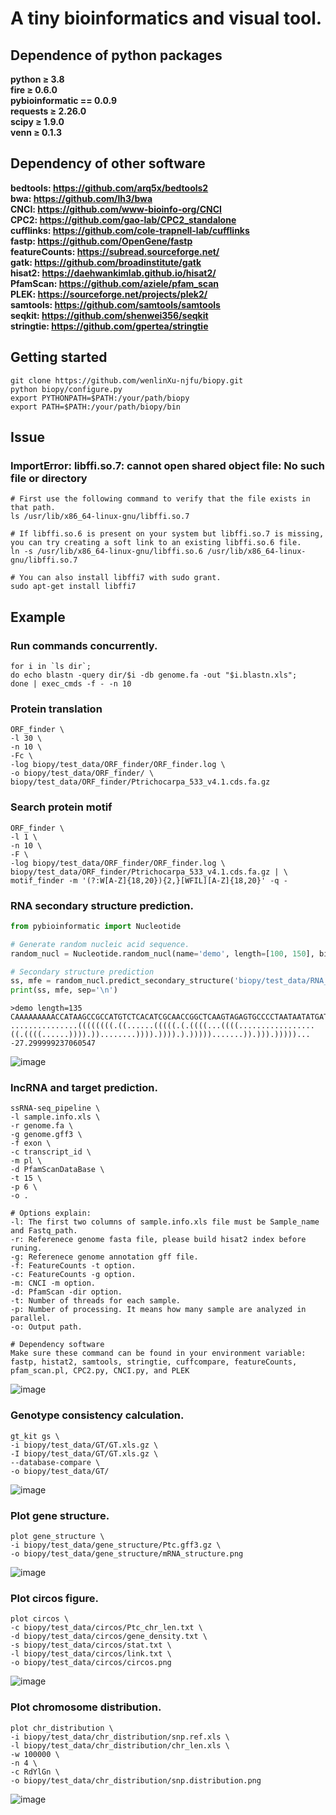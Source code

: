 # A tiny bioinformatics and visual tool.

## Dependence of python packages
**python ≥ 3.8<br />
fire ≥ 0.6.0<br />
pybioinformatic == 0.0.9<br />
requests ≥ 2.26.0<br />
scipy ≥ 1.9.0<br />
venn ≥ 0.1.3<br />**
## Dependency of other software
**bedtools: https://github.com/arq5x/bedtools2<br />
bwa: https://github.com/lh3/bwa<br />
CNCI: https://github.com/www-bioinfo-org/CNCI<br />
CPC2: https://github.com/gao-lab/CPC2_standalone<br />
cufflinks: https://github.com/cole-trapnell-lab/cufflinks<br />
fastp: https://github.com/OpenGene/fastp<br />
featureCounts: https://subread.sourceforge.net/<br />
gatk: https://github.com/broadinstitute/gatk<br />
hisat2: https://daehwankimlab.github.io/hisat2/<br />
PfamScan: https://github.com/aziele/pfam_scan<br />
PLEK: https://sourceforge.net/projects/plek2/<br />
samtools: https://github.com/samtools/samtools<br />
seqkit: https://github.com/shenwei356/seqkit<br />
stringtie: https://github.com/gpertea/stringtie**

## Getting started
```shell
git clone https://github.com/wenlinXu-njfu/biopy.git
python biopy/configure.py
export PYTHONPATH=$PATH:/your/path/biopy
export PATH=$PATH:/your/path/biopy/bin
```

## Issue
### ImportError: libffi.so.7: cannot open shared object file: No such file or directory
```shell
# First use the following command to verify that the file exists in that path.
ls /usr/lib/x86_64-linux-gnu/libffi.so.7

# If libffi.so.6 is present on your system but libffi.so.7 is missing, you can try creating a soft link to an existing libffi.so.6 file.
ln -s /usr/lib/x86_64-linux-gnu/libffi.so.6 /usr/lib/x86_64-linux-gnu/libffi.so.7

# You can also install libffi7 with sudo grant.
sudo apt-get install libffi7
```

## Example
### Run commands concurrently.
```shell
for i in `ls dir`;
do echo blastn -query dir/$i -db genome.fa -out "$i.blastn.xls";
done | exec_cmds -f - -n 10
```

### Protein translation
```shell
ORF_finder \
-l 30 \
-n 10 \
-Fc \
-log biopy/test_data/ORF_finder/ORF_finder.log \
-o biopy/test_data/ORF_finder/ \
biopy/test_data/ORF_finder/Ptrichocarpa_533_v4.1.cds.fa.gz
```
### Search protein motif
```shell
ORF_finder \
-l 1 \
-n 10 \
-F \
-log biopy/test_data/ORF_finder/ORF_finder.log \
biopy/test_data/ORF_finder/Ptrichocarpa_533_v4.1.cds.fa.gz | \
motif_finder -m '(?:W[A-Z]{18,20}){2,}[WFIL][A-Z]{18,20}' -q -
```

### RNA secondary structure prediction.
```python
from pybioinformatic import Nucleotide

# Generate random nucleic acid sequence.
random_nucl = Nucleotide.random_nucl(name='demo', length=[100, 150], bias=1.0)

# Secondary structure prediction
ss, mfe = random_nucl.predict_secondary_structure('biopy/test_data/RNA_structure/structure.ps')
print(ss, mfe, sep='\n')
```
```
>demo length=135
CAAAAAAAAACCATAAGCCGCCATGTCTCACATCGCAACCGGCTCAAGTAGAGTGCCCCTAATAATATGATCTTCGCTACAGAAGTTCCCCCCCCGCTGCCGGCTAGATGCGAACTCCACGCCTGGATGGCTCAG
...............((((((((.((......(((((.(.((((...((((.................((.((((......)))).))........)))).)))).).))))).......)).))).)))))...
-27.299999237060547
```
![image](test_data/RNA_structure/structure.png)

### lncRNA and target prediction.
```shell
ssRNA-seq_pipeline \
-l sample.info.xls \
-r genome.fa \
-g genome.gff3 \
-f exon \
-c transcript_id \
-m pl \
-d PfamScanDataBase \
-t 15 \
-p 6 \
-o .
```
```
# Options explain:
-l: The first two columns of sample.info.xls file must be Sample_name and Fastq_path.
-r: Referenece genome fasta file, please build hisat2 index before runing.
-g: Referenece genome annotation gff file.
-f: FeatureCounts -t option.
-c: FeatureCounts -g option.
-m: CNCI -m option.
-d: PfamScan -dir option.
-t: Number of threads for each sample.
-p: Number of processing. It means how many sample are analyzed in parallel.
-o: Output path.

# Dependency software
Make sure these command can be found in your environment variable:
fastp, histat2, samtools, stringtie, cuffcompare, featureCounts, pfam_scan.pl, CPC2.py, CNCI.py, and PLEK
```
![image](test_data/lncRNA_analysis_pipeline/lncRNA_analysis_pipeline.png)

### Genotype consistency calculation.
```shell
gt_kit gs \
-i biopy/test_data/GT/GT.xls.gz \
-I biopy/test_data/GT/GT.xls.gz \
--database-compare \
-o biopy/test_data/GT/
```
![image](test_data/GT/Consistency.heatmap.png)

### Plot gene structure.
```shell
plot gene_structure \
-i biopy/test_data/gene_structure/Ptc.gff3.gz \
-o biopy/test_data/gene_structure/mRNA_structure.png
```
![image](test_data/gene_structure/mRNA_structure.png)

### Plot circos figure.
```shell
plot circos \
-c biopy/test_data/circos/Ptc_chr_len.txt \
-d biopy/test_data/circos/gene_density.txt \
-s biopy/test_data/circos/stat.txt \
-l biopy/test_data/circos/link.txt \
-o biopy/test_data/circos/circos.png
```
![image](test_data/circos/circos.png)

### Plot chromosome distribution.
```shell
plot chr_distribution \
-i biopy/test_data/chr_distribution/snp.ref.xls \
-l biopy/test_data/chr_distribution/chr_len.xls \
-w 100000 \
-n 4 \
-c RdYlGn \
-o biopy/test_data/chr_distribution/snp.distribution.png
```
![image](test_data/chr_distribution/snp.distribution.png)
